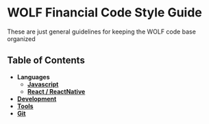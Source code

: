 # WOLF Financial Code Style Guide

These are just general guidelines for keeping the WOLF code base organized

## Table of Contents

* **Languages**
  * [**Javascript**](Docs/Languages/Javascript/index.md)
  * [**React / ReactNative**](Docs/Languages/Javascript/React/index.md)
* [**Development**](Docs/Development/index.md)
* [**Tools**](Docs/Tools/index.md)
* [**Git**](Docs/Git/index.md)
